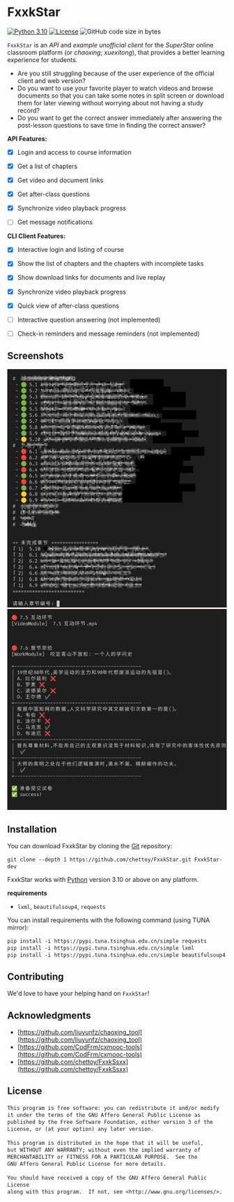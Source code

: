 # FxxkStar

[![Python 3.10](https://img.shields.io/badge/python-v3.10-blue)](https://www.python.org/) [![License](https://img.shields.io/github/license/chettoy/FxxkStar)](https://raw.githubusercontent.com/chettoy/FxxkStar/main/LICENSE) ![GitHub code size in bytes](https://img.shields.io/github/languages/code-size/chettoy/FxxkStar)

`FxxkStar` is an *API* and *example unofficial client* for the *SuperStar* online classroom platform (or *chaoxing*; *xuexitong*), that provides a better learning experience for students. 

- Are you still struggling because of the user experience of the official client and web version?
- Do you want to use your favorite player to watch videos and browse documents so that you can take some notes in split screen or download them for later viewing without worrying about not having a study record?
- Do you want to get the correct answer immediately after answering the post-lesson questions to save time in finding the correct answer?

**API Features:**

- [x] Login and access to course information

- [x] Get a list of chapters

- [x] Get video and document links

- [x] Get after-class questions

- [x] Synchronize video playback progress

- [ ] Get message notifications


**CLI Client Features:**

- [x] Interactive login and listing of course
- [x] Show the list of chapters and the chapters with incomplete tasks
- [x] Show download links for documents and live replay
- [x] Synchronize video playback progress
- [x] Quick view of after-class questions
- [ ] Interactive question answering (not implemented)
- [ ] Check-in reminders and message reminders (not implemented)



## Screenshots

![Screenshot](https://github.com/chettoy/FxxkStar/raw/main/images/screenshot1.png)
![Screenshot](https://github.com/chettoy/FxxkStar/raw/main/images/screenshot2.png)



## Installation

You can download FxxkStar by cloning the [Git](https://github.com/chettoy/FxxkStar) repository:

```shell
git clone --depth 1 https://github.com/chettoy/FxxkStar.git FxxkStar-dev
```

FxxkStar works with [Python](https://www.python.org/download/) version 3.10 or above on any platform.

**requirements**

- `lxml`, `beautifulsoup4`, `requests`

You can install requirements with the following command (using TUNA mirror):

```shell
pip install -i https://pypi.tuna.tsinghua.edu.cn/simple requests
pip install -i https://pypi.tuna.tsinghua.edu.cn/simple lxml
pip install -i https://pypi.tuna.tsinghua.edu.cn/simple beautifulsoup4
```



## Contributing

We'd love to have your helping hand on `FxxkStar`! 



## Acknowledgments
- [https://github.com/liuyunfz/chaoxing_tool](https://github.com/liuyunfz/chaoxing_tool)
- [https://github.com/CodFrm/cxmooc-tools](https://github.com/CodFrm/cxmooc-tools)
- [https://github.com/chettoy/FxxkSsxx](https://github.com/chettoy/FxxkSsxx)



## License

```
This program is free software: you can redistribute it and/or modify
it under the terms of the GNU Affero General Public License as
published by the Free Software Foundation, either version 3 of the
License, or (at your option) any later version.

This program is distributed in the hope that it will be useful,
but WITHOUT ANY WARRANTY; without even the implied warranty of
MERCHANTABILITY or FITNESS FOR A PARTICULAR PURPOSE.  See the
GNU Affero General Public License for more details.

You should have received a copy of the GNU Affero General Public License
along with this program.  If not, see <http://www.gnu.org/licenses/>.
```

